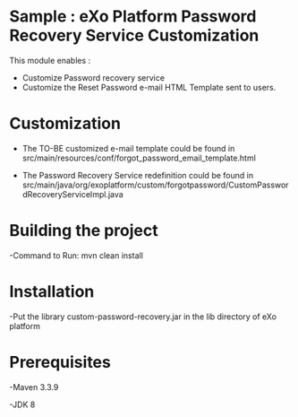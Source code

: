 # Sample : eXo Platform Password Recovery Service Customization

This module enables :
- Customize Password recovery service
- Customize the Reset Password e-mail HTML Template sent to users.

# Customization

- The TO-BE customized e-mail template could be found in src/main/resources/conf/forgot_password_email_template.html

- The Password Recovery Service redefinition could be found in src/main/java/org/exoplatform/custom/forgotpassword/CustomPasswordRecoveryServiceImpl.java

# Building the project

-Command to Run: mvn clean install

# Installation

-Put the library custom-password-recovery.jar in the lib directory of eXo platform

# Prerequisites

-Maven 3.3.9

-JDK 8
